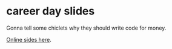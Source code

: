# career day slides

Gonna tell some chiclets why they should write code for money.

[Online sides here](http://llkats.github.io/careerdayslides2015/#/).

